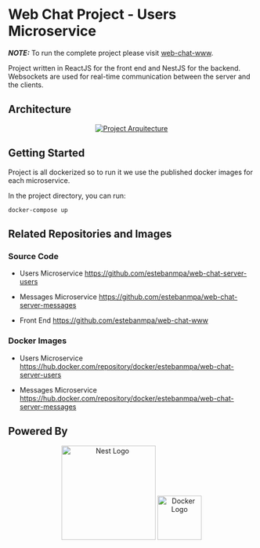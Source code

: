 
# Web Chat Project - Users Microservice

**_NOTE:_** To run the complete project please visit [web-chat-www](https://github.com/estebanmpa/web-chat-www).

Project written in ReactJS for the front end and NestJS for the backend.
Websockets are used for real-time communication between the server and the clients.

## Architecture
<p align="center">
  <a href="https://reactjs.org/" target="blank"><img src="https://github.com/estebanmpa/web-chat-www/blob/main/public/architecture.jpg" alt="Project Arquitecture" /></a>
</p>

## Getting Started
Project is all dockerized so to run it we use the published docker images for each microservice.

In the project directory, you can run:

    docker-compose up
 
## Related Repositories and Images
### Source Code
 - Users Microservice
https://github.com/estebanmpa/web-chat-server-users

 - Messages Microservice
https://github.com/estebanmpa/web-chat-server-messages

 - Front End
https://github.com/estebanmpa/web-chat-www

### Docker Images
- Users Microservice
https://hub.docker.com/repository/docker/estebanmpa/web-chat-server-users

- Messages Microservice
https://hub.docker.com/repository/docker/estebanmpa/web-chat-server-messages


## Powered By
<p align="center">
  <a href="http://nestjs.com/" target="blank"><img src="https://nestjs.com/img/logo_text.svg" width="192" alt="Nest Logo" /></a>
  <a href="https://www.docker.com/" target="blank"><img src="https://github.com/estebanmpa/web-chat-www/blob/main/public/docker.png" width="90" alt="Docker Logo" /></a>
</p>
